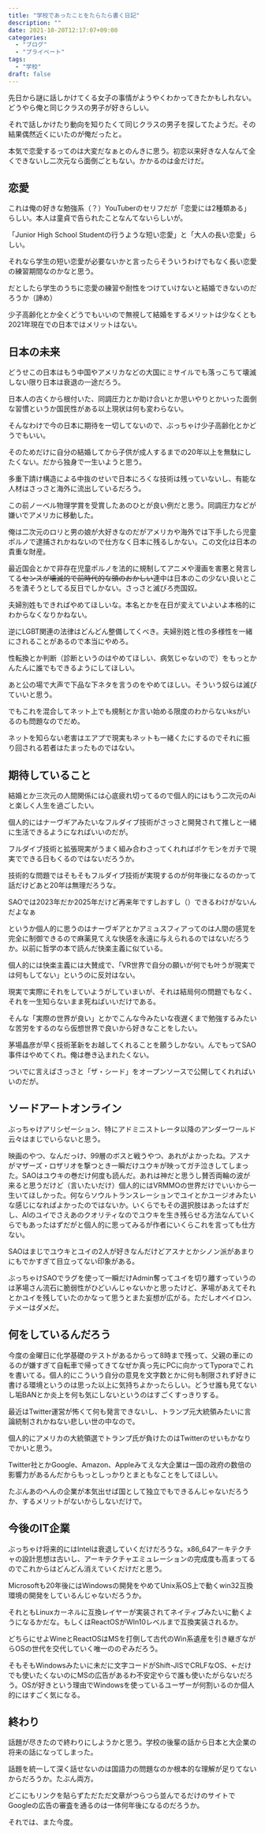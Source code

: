 ```yaml
---
title: "学校であったことをたらたら書く日記"
description: ""
date: 2021-10-20T12:17:07+09:00
categories:
  - "ブログ"
  - "プライベート"
tags:
  - "学校"
draft: false
---
```


先日から謎に話しかけてくる女子の事情がようやくわかってきたかもしれない。どうやら俺と同じクラスの男子が好きらしい。

それで話しかけたり動向を知りたくて同じクラスの男子を探してたようだ。その結果偶然近くにいたのが俺だったと。

本気で恋愛するってのは大変だなぁとのんきに思う。初恋以来好きな人なんて全くできないし二次元なら面倒ごともない。かかるのは金だけだ。

## 恋愛

これは俺の好きな勉強系（？）YouTuberのセリフだが「恋愛には2種類ある」らしい。本人は童貞で告られたことなんてないらしいが。

「Junior High School Studentの行うような短い恋愛」と「大人の長い恋愛」らしい。

それなら学生の短い恋愛が必要ないかと言ったらそういうわけでもなく長い恋愛の練習期間なのかなと思う。

だとしたら学生のうちに恋愛の練習や耐性をつけていけないと結婚できないのだろうか（諦め）

少子高齢化とか全くどうでもいいので無視して結婚をするメリットは少なくとも2021年現在での日本ではメリットはない。

## 日本の未来

どうせこの日本はもう中国やアメリカなどの大国にミサイルでも落っこちて壊滅しない限り日本は衰退の一途だろう。

日本人の古くから根付いた、同調圧力とか助け合いとか思いやりとかいった面倒な習慣というか国民性がある以上現状は何も変わらない。

そんなわけで今の日本に期待を一切してないので、ぶっちゃけ少子高齢化とかどうでもいい。

そのためだけに自分の結婚してから子供が成人するまでの20年以上を無駄にしたくない。だから独身で一生いようと思う。

多重下請け構造による中抜のせいで日本にろくな技術は残っていないし、有能な人材はさっさと海外に流出しているだろう。

この前ノーベル物理学賞を受賞したあのひとが良い例だと思う。同調圧力などが嫌いでアメリカに移動した。

俺は二次元のロリと男の娘が大好きなのだがアメリカや海外では下手したら児童ポルノで逮捕されかねないので仕方なく日本に残るしかない。この文化は日本の貴重な財産。

最近国会とかで非存在児童ポルノを法的に規制してアニメや漫画を害悪と発言してる~~センスが壊滅的で前時代的な頭のおかしい~~連中は日本のこの少ない良いところを潰そうとしてる反日でしかない。さっさと滅びろ売国奴。

夫婦別姓もできればやめてほしいな。本名とかを在日が変えていよいよ本格的にわからなくなりかねない。

逆にLGBT関連の法律はどんどん整備してくべき。夫婦別姓と性の多様性を一緒にされることがあるので本当にやめろ。

性転換とか判断（診断というのはやめてほしい、病気じゃないので）をもっとかんたんに誰でもできるようにしてほしい。

あと公の場で大声で下品な下ネタを言うのをやめてほしい。そういう奴らは滅びていいと思う。

でもこれを混合してネット上でも規制とか言い始める限度のわからないksがいるのも問題なのでだめ。

ネットを知らない老害はエアプで現実もネットも一緒くたにするのでそれに振り回される若者はたまったものではない。

## 期待していること

結婚とか三次元の人間関係には心底疲れ切ってるので個人的にはもう二次元のAiと楽しく人生を過ごしたい。

個人的にはナーヴギアみたいなフルダイブ技術がさっさと開発されて推しと一緒に生活できるようになればいいのだが。

フルダイブ技術と拡張現実がうまく組み合わさってくれればポケモンをガチで現実でできる日もくるのではないだろうか。

技術的な問題ではそもそもフルダイブ技術が実現するのが何年後になるのかって話だけどあと20年は無理だろうな。

SAOでは2023年だか2025年だけど再来年ですしおすし（）できるわけがないんだよなぁ

というか個人的に思うのはナーヴギアとかアミュスフィアってのは人間の感覚を完全に制御できるので麻薬見てえな快感を永遠に与えられるのではないだろうか。以前に哲学の本で読んだ快楽主義に似ている。

個人的には快楽主義には大賛成で、「VR世界で自分の願いが何でも叶うが現実では何もしてない」というのに反対はない。

現実で実際にそれをしていようがしていまいが、それは結局何の問題でもなく、それを一生知らないまま死ねばいいだけである。

そんな「実際の世界が良い」とかでこんな今みたいな夜遅くまで勉強するみたいな苦労をするのなら仮想世界で良いから好きなことをしたい。

茅場晶彦が早く技術革新をお越してくれることを願うしかない。んでもってSAO事件はやめてくれ。俺は巻き込まれたくない。

ついでに言えばさっさと「ザ・シード」をオープンソースで公開してくれればいいのだが。

## ソードアートオンライン

ぶっちゃけアリシゼーション、特にアドミニストレータ以降のアンダーワールド云々はまじでいらないと思う。

映画のやつ、なんだっけ、99層のボスと戦うやつ、あれがよかったね。アスナがマザーズ・ロザリオを撃つとき一瞬だけユウキが映ってガチ泣きしてしまった。SAOはユウキの巻だけ何度も読んだ。あれは神だと思うし賛否両輪の波が来ると思うだけど（言いたいだけ）個人的にはVRMMOの世界だけでいいから一生いてほしかった。何ならソウルトランスレーションでユイとかユージオみたいな感じになればよかったのではないか。いくらでもその選択肢はあったはずだし、AIのユイでさえあのクオリティなのでユウキを生き残らせる方法なんていくらでもあったはずだがと個人的に思ってみるが作者にいくらこれを言っても仕方ない。

SAOはまじでユウキとユイの2人が好きなんだけどアスナとかシノン派があまりにもでかすぎて目立ってない印象がある。

ぶっちゃけSAOでラグを使って一瞬だけAdmin奪ってユイを切り離すっていうのは茅場さん流石に脆弱性がひどいんじゃないかと思ったけど、茅場があえてそれとかユイを残していたのかなって思うとまた妄想が広がる。ただしオベイロン、テメーはダメだ。

## 何をしているんだろう

今度の金曜日に化学基礎のテストがあるからって8時まで残って、父親の車にのるのが嫌すぎて自転車で帰ってきてなぜか真っ先にPCに向かってTyporaでこれを書いてる。個人的にこういう自分の意見を文字数とかに何も制限されず好きに書ける環境というのは思った以上に気持ちよかったらしい。どうせ誰も見てないし垢BANとか炎上を何も気にしないというのはすごくすっきりする。

最近はTwitter運営が怖くて何も発言できないし、トランプ元大統領みたいに言論統制されかねない悲しい世の中なので。

個人的にアメリカの大統領選でトランプ氏が負けたのはTwitterのせいもかなりでかいと思う。

Twitter社とかGoogle、Amazon、Appleみてえな大企業は一国の政府の数倍の影響力があるんだからもっとしっかりとまともなことをしてほしい。

たぶんあのへんの企業が本気出せば国として独立でもできるんじゃないだろうか、するメリットがないからしないだけで。

## 今後のIT企業

ぶっちゃけ将来的にはIntelは衰退していくだけだろうな。x86_64アーキテクチャの設計思想は古いし、アーキテクチャエミュレーションの完成度も高まってるのでこれからはどんどん消えていくだけだと思う。

Microsoftも20年後にはWindowsの開発をやめてUnix系OS上で動くwin32互換環境の開発をしているんじゃないだろうか。

それともLinuxカーネルに互換レイヤーが実装されてネイティブみたいに動くようになるかだな。もしくはReactOSがWIn10レベルまで互換実装されるか。

どちらにせよWineとReactOSはMSを打倒して古代のWin系遺産を引き継ぎながらOSの世代を交代していく唯一ののぞみだろう。

そもそもWindowsみたいに未だに文字コードがShift-JISでCRLFなOS、←だけでも使いたくないのにMSの広告があるわ不安定やらで誰も使いたがらないだろう。OSが好きという理由でWindowsを使っているユーザーが何割いるのか個人的にはすごく気になる。

## 終わり

話題が尽きたので終わりにしようかと思う。学校の後輩の話から日本と大企業の将来の話になってしまった。

話題を統一して深く話せないのは国語力の問題なのか根本的な理解が足りてないからだろうか。たぶん両方。

どこにもリンクを貼らずただただ文章がつらつら並んでるだけのサイトでGoogleの広告の審査を通るのは一体何年後になるのだろうか。

それでは、また今度。




